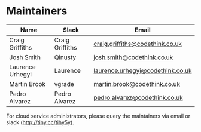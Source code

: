 # Maintainers

| Name             | Slack           | Email                            |
|------------------|-----------------|----------------------------------|
| Craig Griffiths  | Craig Griffiths | craig.griffiths@codethink.co.uk  |
| Josh Smith       | Qinusty         | josh.smith@codethink.co.uk       |
| Laurence Urhegyi | Laurence        | laurence.urhegyi@codethink.co.uk |
| Martin Brook     | vgrade          | martin.brook@codethink.co.uk     |
| Pedro Alvarez    | Pedro Alvarez   | pedro.alvarez@codethink.co.uk    |

For cloud service administrators, please query the maintainers via email or slack (http://tiny.cc/tihy5y).

